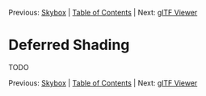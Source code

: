 Previous: [Skybox](005_Skybox.md) | [Table of Contents](README.md) | Next: [glTF Viewer](007_glTF_Viewer.md)

# Deferred Shading

TODO

Previous: [Skybox](005_Skybox.md) | [Table of Contents](README.md) | Next: [glTF Viewer](007_glTF_Viewer.md)
